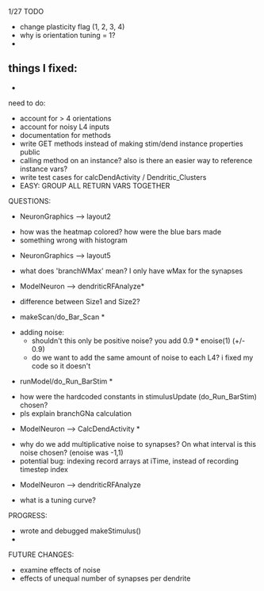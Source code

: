 1/27 TODO
- change plasticity flag (1, 2, 3, 4)
- why is orientation tuning = 1?
- 


things I fixed:
- 
- 

need to do:
- account for > 4 orientations
- account for noisy L4 inputs
- documentation for methods
- write GET methods instead of making stim/dend instance properties public
- calling method on an instance? also is there an easier way to reference instance vars?
- write test cases for calcDendActivity / Dendritic_Clusters
- EASY: GROUP ALL RETURN VARS TOGETHER

QUESTIONS:
* NeuronGraphics --> layout2
- how was the heatmap colored? how were the blue bars made
- something wrong with histogram

* NeuronGraphics --> layout5
- what does 'branchWMax' mean? I only have wMax for the synapses

* ModelNeuron --> dendriticRFAnalyze*
- difference between Size1 and Size2?

* makeScan/do_Bar_Scan *
- adding noise: 
    - shouldn't this only be positive noise? you add 0.9 * enoise(1) (+/- 0.9)
    - do we want to add the same amount of noise to each L4? i fixed my code so it doesn't

* runModel/do_Run_BarStim *
- how were the hardcoded constants in stimulusUpdate (do_Run_BarStim) chosen?
- pls explain branchGNa calculation

* ModelNeuron --> CalcDendActivity *
- why do we add multiplicative noise to synapses? On what interval is this noise chosen? (enoise was -1,1) 
- potential bug: indexing record arrays at iTime, instead of recording timestep index

* ModelNeuron --> dendriticRFAnalyze
- what is a tuning curve?

PROGRESS:
- wrote and debugged makeStimulus()
- 

FUTURE CHANGES:
- examine effects of noise
- effects of unequal number of synapses per dendrite